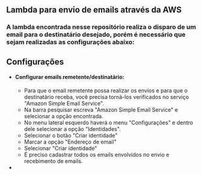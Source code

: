 ## Lambda para envio de emails através da AWS

### A lambda encontrada nesse repositório realiza o disparo de um email para o destinatário desejado, porém é necessário que sejam realizadas as configurações abaixo:

## Configurações

* #### Configurar emails remetente/destinatário:
  - Para que o email remetente possa realizar os envios e para que o destinatário receba, você precisa torná-los verificados no serviço "Amazon Simple Email Service".
  - Na barra pesquisar escreva "Amazon Simple Email Service" e selecionar a opção encontrada. 
  - No menu lateral esquerdo haverá o menu "Configurações" e dentro dele selecionar a opção "Identidades".
  - Selecionar o botão "Criar identidade"
  - Marcar a opção "Endereço de email"
  - Selecionar "Criar identidade"
  - É preciso cadastrar todos os emails envolvidos no envio e recebimento de emails.
* 
